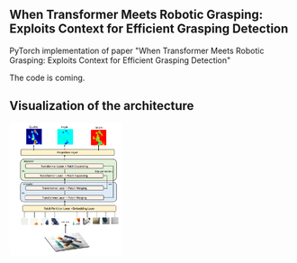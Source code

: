 ## When Transformer Meets Robotic Grasping: Exploits Context for Efficient Grasping Detection

PyTorch implementation of paper "When Transformer Meets Robotic Grasping:
Exploits Context for Efficient Grasping Detection"

The code is coming.
## Visualization of the architecture
<img src="img/grasp-transformer.png" width="200" align="middle"/>
<br>
